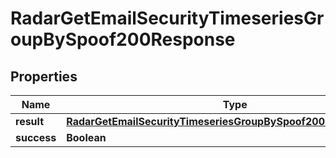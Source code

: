 

# RadarGetEmailSecurityTimeseriesGroupBySpoof200Response


## Properties

| Name | Type | Description | Notes |
|------------ | ------------- | ------------- | -------------|
|**result** | [**RadarGetEmailSecurityTimeseriesGroupBySpoof200ResponseResult**](RadarGetEmailSecurityTimeseriesGroupBySpoof200ResponseResult.md) |  |  |
|**success** | **Boolean** |  |  |



